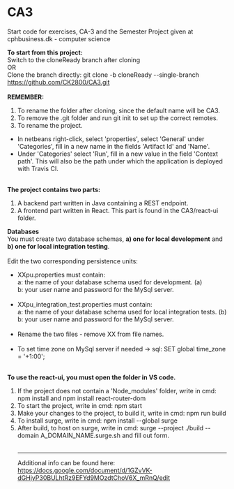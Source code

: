# CA3

Start code for exercises, CA-3 and the Semester Project given at cphbusiness.dk - computer science

<B>To start from this project:</B><br />
Switch to the cloneReady branch after cloning <br />
OR<br/>
Clone the branch directly: git clone -b cloneReady --single-branch https://github.com/CK2800/CA3.git<br /><br />
<B>REMEMBER:</B>
1. To rename the folder after cloning, since the default name will be CA3.
2. To remove the .git folder and run git init to set up the correct remotes.
3. To rename the project. <br />
* In netbeans right-click, select 'properties', select 'General' under 'Categories', fill in a new name in the fields 'Artifact Id' and 'Name'.<br />
* Under 'Categories' select 'Run', fill in a new value in the field 'Context path'. This will also be the path under which the application is deployed with Travis CI.<br /><br />


<B>The project contains two parts:</B><br />
1. A backend part written in Java containing a REST endpoint.<br /> 
2. A frontend part written in React. This part is found in the CA3/react-ui folder.

<B>Databases</B><br />
You must create two database schemas, <B>a) one for local development</B> and <B>b) one for local integration testing</B>.
<br /><br />
Edit the two corresponding persistence units:<br />
* XXpu.properties must contain:<br />
a: the name of your database schema used for development. (a)<br />
b: your user name and password for the MySql server.
<br /><br />
* XXpu_integration_test.properties must contain:<br />
a: the name of your database schema used for local integration tests. (b)<br />
b: your user name and password for the MySql server.
<br /><br />
* Rename the two files - remove XX from file names.
<br><br>
* To set time zone on MySql server if needed -> sql: SET global time_zone = '+1:00';
<br /><br />

<B>To use the react-ui, you must open the folder in VS code.</B><br>
1. If the project does not contain a 'Node_modules' folder, write in cmd:  npm install and npm install react-router-dom<br />
2. To start the project, write in cmd: npm start<br />
3. Make your changes to the project, to build it, write in cmd: npm run build<br />
4. To install surge, write in cmd: npm install --global surge<br />
5. After build, to host on surge, write in cmd: surge --project ./build --domain A_DOMAIN_NAME.surge.sh and fill out form.<br />
<br /><hr />
Additional info can be found here: https://docs.google.com/document/d/1GZvVK-dGHjyP30BULhtRz9EFYd9MOzdtChoV6X_mRnQ/edit
